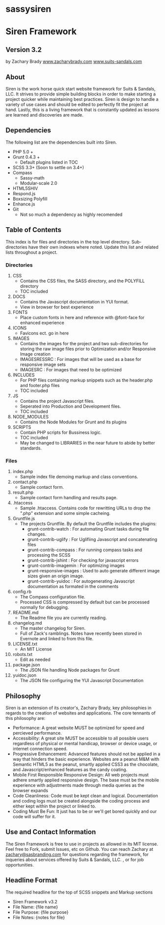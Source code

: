 sassysiren
==========

# Siren Framework # 
## Version 3.2 ##
by Zachary Brady
www.zacharybrady.com
www.suits-sandals.com


## About ##
Siren is the work horse quick start website framework for Suits & Sandals, LLC. It strives to provide simple building blocks in order to make starting a project quicker while maintaining best practices. Siren is design to handle a variety of use cases and should be edited to perfectly fit the project at hand. Lastly, this is a living framework that is constantly updated as lessons are learned and discoveries are made.


## Dependencies ##
The following list are the dependencies built into Siren.

- PHP 5.0 +
- Grunt 0.4.3 +
	- Default plugins listed in TOC
- SCSS 3.3+ (Soon to settle on 3.4+)
- Compass 
	- Sassy-math
	- Modular-scale 2.0
- HTML5SHIV
- Respond.js
- Boxsizing Polyfill
- Enhance.js
- Git
	- Not so much a dependency as highly recomended


## Table of Contents ##
This index is for files and directories in the top level directory. Sub-directories have their own indexes where noted. Update this list and related lists throughout a project.

### Directories ###
1. CSS
	- Contains the CSS files, the SASS directory, and the POLYFILL directory
	- TOC included
2. DOCS
	- Contains the Javascript documentation in YUI format.
	- View in browser for best experience
3. FONTS
	- Place custom fonts in here and reference with @font-face for enhanced experience
4. ICONS
	- Favicons ect. go in here
5. IMAGES
	- Contains the images for the project and two sub-directories for storing the raw image files prior to Optimization and/or Responsive Image creation
	- IMAGESRESSRC : For images that will be used as a base for responsive image sets
	- IMAGESRC : For images that need to be optimized
6. INCLUDES
	- For PHP files containing markup snippets such as the header.php and footer.php files
	- TOC included
7. JS
	- Contains the project Javascript files. 
	- Seperated into Production and Development files.
	- TOC included
8. NODE_MODULES
	- Contains the Node Modules for Grunt and its plugins
9. SCRIPTS
	- Contain PHP scripts for Bussiness logic.
	- TOC included
	- May be changed to LIBRARIES in the near future to abide by better standards.

### Files ###
1. index.php
	- Sample index file demoing markup and class conventions.
2. contact.php
	- Sample contact form.
3. result.php
	- Sample contact form handling and results page.
4. .htaccess
	- Sample .htaccess. Contains code for rewritting URLs to drop the ".php" extension and some simple cacheing. 
5. Gruntfile.js
	- The projects Gruntfile. By default the Gruntfile includes the plugins:
		- grunt-contrib-watch : For automating Grunt tasks during file changes.
		- grunt-contrib-uglify : For Uglifiing Javascript and concatenating files
		- grunt-contrib-compass : For running compass tasks and processing the SCSS
		- grunt-contrib-jshint : For checking for javascript errors
		- grunt-contrib-imagemin : For optimizing images
		- grunt-responsive-images : Used to auto generate different image sizes given an origin image.
		- grunt-contrib-yuidoc : For autogenerating Javascript documentation as formated in the comments
6. config.rb 
	- The Compass configuration file.
	- Processed CSS is compressed by default but can be processed normally for debugging.
7. README.md
	- The Readme file you are currently reading.
8. changelog.md
	- The master changelog for Siren.
	- Full of Zack's ramblings. Notes have recently been stored in Evernote and linked to from this file.
9. LICENSE.txt
	- An MIT License
10. robots.txt
	- Edit as needed
11. package.json
	- The JSON file handling Node packages for Grunt
12. yuidoc.json
	- The JSON file configuring the YUI Javascript Documentation


## Philosophy ##
Siren is an extension of its creator's, Zachary Brady, key philosophies in regards to the creation of websites and applications. The core tennants of this philosophy are:

- Performance: A great website MUST be optimized for speed and percieved performance.
- Accessibility: A great site MUST be accessible to all possible users regardless of physical or mental handicap, browser or device usage, or internet connection speed. 
- Progressive Enhancement: Advanced features should not be applied in a way that hinders the basic experience. Websites are a peanut M&M with Semantic HTML5 as the peanut, smartly applied CSS3 as the chocolate, and Javascript/enhanced features as the candy coating.
- Mobile First Responsible Responsive Design: All web projects must adhere smartly applied responsive design. The base must be the mobile experience with adjustments made through media queries as the browser expands
- Code Cleanliness: Code must be kept clean and logical. Documentation and coding logs must be created alongside the coding process and either kept within the project or linked to.
- Coding Must Be Fun: It just has to be or we'll get bored quickly and our code will suffer for it.


## Use and Contact Information ##
The Siren Framework is free to use in projects as allowed in its MIT license. Feel free to Fork, submit Issues, etc on Github.
You can reach Zachary at zachary@sasbranding.com for questions regarding the framework, for inqueries about services offered by Suits & Sandals, LLC. , or for job opportunities.


## Headline Format ##
The required headline for the top of SCSS snippets and Markup sections

- Siren Framework v3.2
- File Name: {file name}
- File Purpose: {file purpose}
- File Notes: {notes for file}